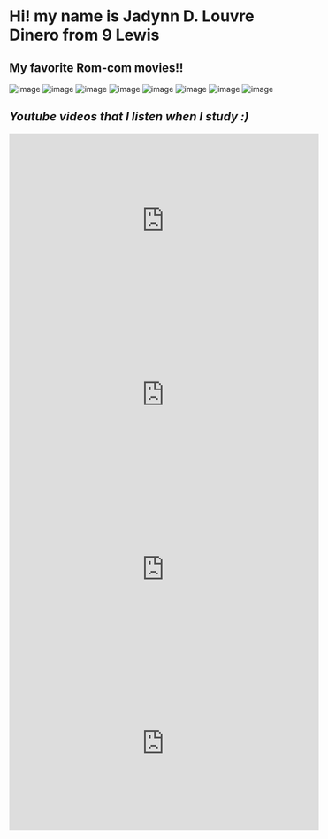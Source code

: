 # Hi! my name is Jadynn D. Louvre Dinero from 9 Lewis
## My favorite Rom-com movies!!
![image](https://github.com/user-attachments/assets/cb164f37-db66-433d-bc45-c9736c2d15b8)
![image](https://github.com/user-attachments/assets/7e532570-32f0-46cf-89ea-f83647b12230)
![image](https://github.com/user-attachments/assets/1c3cc0f7-5c03-46ce-9f1f-8d83d280f305)
![image](https://github.com/user-attachments/assets/2d73f429-bedf-4b67-be0d-68e1d14da39e)
![image](https://github.com/user-attachments/assets/8f34db13-41b1-41fa-80a0-73b92e40bb7e)
![image](https://github.com/user-attachments/assets/a10ec99e-01b4-4e14-af35-2d3ab0d5164c)
![image](https://github.com/user-attachments/assets/357f9936-b1a1-4a72-bdda-b22d87e99780)
![image](https://github.com/user-attachments/assets/aa9df74d-2838-4002-9bcd-ba32ae0ab450)


## *Youtube videos that I listen when I study :)*
<iframe width="560" height="315" src="https://www.youtube.com/embed/uTuuz__8gUM?si=aVh0Y4fxK3_HHg_7" title="YouTube video player" frameborder="0" allow="accelerometer; autoplay; clipboard-write; encrypted-media; gyroscope; picture-in-picture; web-share" referrerpolicy="strict-origin-when-cross-origin" allowfullscreen></iframe>
<iframe width="560" height="315" src="https://www.youtube.com/embed/vLEek3I3wac?si=D9HnzWzJNYPDWhKN" title="YouTube video player" frameborder="0" allow="accelerometer; autoplay; clipboard-write; encrypted-media; gyroscope; picture-in-picture; web-share" referrerpolicy="strict-origin-when-cross-origin" allowfullscreen></iframe>
<iframe width="560" height="315" src="https://www.youtube.com/embed/FJGsX8eTFRI?si=9BfP3n4yNdODQI5g" title="YouTube video player" frameborder="0" allow="accelerometer; autoplay; clipboard-write; encrypted-media; gyroscope; picture-in-picture; web-share" referrerpolicy="strict-origin-when-cross-origin" allowfullscreen></iframe>
<iframe width="560" height="315" src="https://www.youtube.com/embed/hGrIgIfCxP0?si=7p68BE1FlD1lt3Q7" title="YouTube video player" frameborder="0" allow="accelerometer; autoplay; clipboard-write; encrypted-media; gyroscope; picture-in-picture; web-share" referrerpolicy="strict-origin-when-cross-origin" allowfullscreen></iframe>

